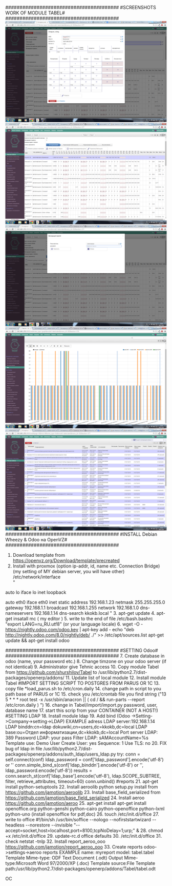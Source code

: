 ########################################
#SCREENSHOTS WORK OF MODULE TABEL#
########################################
![Alt text](https://github.com/shurshilov/Tabel/blob/master/screenshots/edit.png "Optional title")
![Alt text](https://github.com/shurshilov/Tabel/blob/master/screenshots/view_form.png "Optional title")
![Alt text](https://github.com/shurshilov/Tabel/blob/master/screenshots/password_validation.png "Optional title")
![Alt text](https://github.com/shurshilov/Tabel/blob/master/screenshots/graph_example.png "Optional title")
![Alt text](https://github.com/shurshilov/Tabel/blob/master/screenshots/tree_view.png "Optional title")
########################################
#INSTALL Debian Wheezy & Odoo на OpenVZ#
########################################
1. Download template from https://openvz.org/Download/template/precreated
2. Install with proxmox (option ip-addr, id, name etc. Connection Bridge)
(my setting of MY debian server, you will have other)
/etc/network/interface  
"

auto lo
iface lo inet loopback

auto eth0
iface eth0 inet static
    address  192.168.1.23
    netmask  255.255.255.0
    gateway  192.168.1.1
    broadcast  192.168.1.255
    network 192.168.1.0
    dns-nameservers 192.168.1.14
    dns-search kkokb.local
"
3. apt-get update
4. apt-get insatall mc ( my editor )
5. write to the end of file  /etc/bash.bashrc    "export LANG=ru_RU.utf8" (or your language locale)
6. wget -O - https://nightly.odoo.com/odoo.key | apt-key add -
echo "deb http://nightly.odoo.com/8.0/nightly/deb/ ./" >> /etc/apt/sources.list
apt-get update && apt-get install odoo

########################################
#SETTING Odoo#
########################################
7. Create database in odoo (name, your password etc.)
8. Change timzone on your odoo server (if not identical)
9. Administrator give Tehnic access
10. Copy module Tabel from https://github.com/shurshilov/Tabel to /usr/lib/python2.7/dist-packages/openerp/addons/
11. Update list of local module
12. Install module Tabel
#IMPORT SETTING SCRIPT TO POSTGRES FROM PARUS OR 1C
13. copy file *load_parus.sh to /etc/cron.daily 
14. change path in script to you path base of PARUS or 1C
15. check you /etc/crontab  file you find string ("13 5 * * * root test -x /usr/sbin/anacron || ( cd / && run-parts --report /etc/cron.daily ) ")
16. change in Tabel/import/import.py  password, user, database name
17. start this scrip from your CONTAINER (NOT A HOST!)
#SETTING LDAP
18. Install module ldap
19. Add bind (Odoo ->Setting->Company->setting->LDAP)
EXAMPLE
adress LDAP server:192.168.1.14
LDAP binddn:cn=ldap dokuwiki,cn=users,dc=kkokb,dc=local
LDAP base:ou=Отдел информатизации,dc=kkokb,dc=local
Port server LDAP: 389
Password LDAP: your pass
Filter LDAP: sAMAccountName=%s
Template use: Demo User
Create User: yes
Sequence: 1
Use TLS: no
20. FIX bug of ldap in file /usr/lib/python2.7/dist-packages/openerp/addons/auth_ldap/users_ldap.py
        try:
            conn = self.connect(conf)
            ldap_password = conf['ldap_password'].encode('utf-8') or ''
            conn.simple_bind_s(conf['ldap_binddn'].encode('utf-8') or '', ldap_password.encode('utf-8'))
            results = conn.search_st(conf['ldap_base'].encode('utf-8'), ldap.SCOPE_SUBTREE,
                                     filter, retrieve_attributes, timeout=60)
            conn.unbind()
#reports
21. apt-get install python-setuptools
22. Install aeroolib   python setup.py install from https://github.com/jamotion/aeroolib
23. Install base_field_serialized from https://github.com/jamotion/base_field_serialized
24. Install aeroo https://github.com/jamotion/aeroo
25. apt-get install apt-get install openoffice.org python-genshi python-cairo python-openoffice python-lxml python-uno (install openoffice for pdf,doc)
26. touch /etc/init.d/office
27. write to office
#!/bin/sh
/usr/bin/soffice --nologo --nofirststartwizard --headless --norestore --invisible "--accept=socket,host=localhost,port=8100,tcpNoDelay=1;urp;" &
28. chmod +x /etc/init.d/office
29. update-rc.d office defaults
30. /etc/init.d/office
31. check netstat -tnlp
32. Install report_aeroo_ooo https://github.com/jamotion/report_aeroo_ooo
33. Create reports odoo->settings->aeroo reports
EXAMPLE
name: myreport
model: tabel.tabel
Template Mime-type: ODF Text Document (.odt)
Output Mime-type:Microsoft Word 97/2000/XP (.doc) 
Template source:File
Template path:/usr/lib/python2.7/dist-packages/openerp/addons/Tabel/tabel.odt


OC
